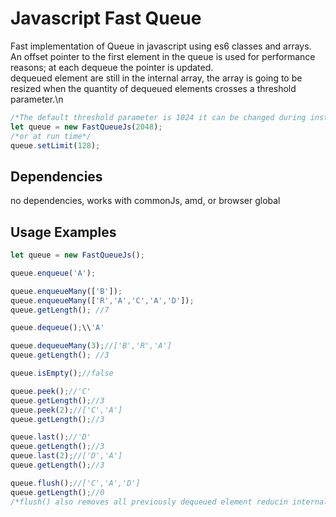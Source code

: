 
# Javascript Fast Queue


Fast implementation of Queue in javascript using es6 classes and arrays.\
An offset pointer to the first element in the queue is used for performance reasons;
at each dequeue the pointer is updated.\
dequeued element are still in the internal array, the array is going to be resized when the quantity of dequeued elements  crosses a threshold parameter.\n

```javascript
/*The default threshold parameter is 1024 it can be changed during instantiation:*/
let queue = new FastQueueJs(2048);
/*or at run time*/
queue.setLimit(128);
```

## Dependencies

no dependencies, works with commonJs, amd, or browser global

## Usage Examples

```javascript
let queue = new FastQueueJs();

queue.enqueue('A');

queue.enqueueMany(['B']);
queue.enqueueMany(['R','A','C','A','D']);
queue.getLength(); //7

queue.dequeue();\\'A'

queue.dequeueMany(3);//['B','R','A']
queue.getLength(); //3

queue.isEmpty();//false

queue.peek();//'C'
queue.getLength();//3
queue.peek(2);//['C','A']
queue.getLength();//3

queue.last();//'D'
queue.getLength();//3
queue.last(2);//['D','A']
queue.getLength();//3

queue.flush();//['C','A','D']
queue.getLength();//0
/*flush() also removes all previously dequeued element reducin internal array size to zero*/
```



